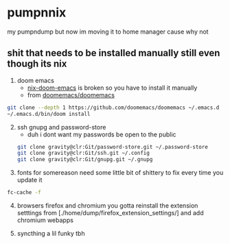 # pumpnnix

my pumpndump but now im moving it to home manager cause why not

## shit that needs to be installed manually still even though its nix

1. doom emacs
   - [nix-doom-emacs](https://github.com/nix-community/nix-doom-emacs) is broken so you have to install it manually
   - from [doomemacs/doomemacs](https://github.com/doomemacs/doomemacs/tree/master?tab=readme-ov-file#install)

```sh
git clone --depth 1 https://github.com/doomemacs/doomemacs ~/.emacs.d
~/.emacs.d/bin/doom install
```

2. ssh gnupg and password-store
   - duh i dont want my passwords be open to the public
   ```sh
   git clone gravity@clr:Git/password-store.git ~/.password-store
   git clone gravity@clr:Git/ssh.git ~/.config
   git clone gravity@clr:Git/gnupg.git ~/.gnupg
   ```
3. fonts for somereason need some little bit of shittery to fix every time you update it

```bash
fc-cache -f
```

4. browsers firefox and chromium
   you gotta reinstall the extension setttings from [./home/dump/firefox_extension_settings/]
   and add chromium webapps

5. syncthing a lil funky tbh
